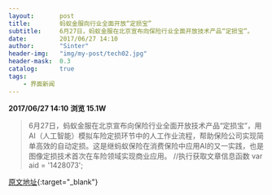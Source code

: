 ```yaml
---
layout:       post
title:        蚂蚁金服向行业全面开放“定损宝”
subtitle:     6月27日，蚂蚁金服在北京宣布向保险行业全面开放技术产品“定损宝”。
date:         2017/06/27 14:10
author:       "Sinter"
header-img:   "img/my-post/tech02.jpg"
header-mask:  0.3
catalog:      true
tags:
    - 界面新闻
---
```


**2017/06/27 14:10**  **浏览 15.1W**

> 6月27日，蚂蚁金服在北京宣布向保险行业全面开放技术产品“定损宝”，用AI（人工智能）模拟车险定损环节中的人工作业流程，帮助保险公司实现简单高效的自动定损。这是继蚂蚁保险在消费保险中应用AI的又一实践，也是图像定损技术首次在车险领域实现商业应用。
	//执行获取文章信息函数
	var aid = '1428073';


[原文地址](http://www.jiemian.com/article/1428073.html){:target="_blank"}


